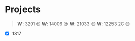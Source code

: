 Projects
========



>**W**: 3291 :heart_eyes:
>**W**: 14006 :heart_eyes:
>**W**: 21033 :heart_eyes:
>**W**: 12253 2C :heart_eyes:



- [x] 1317
